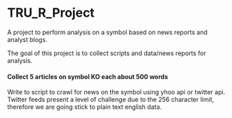 # TRU_R_Project
A project to perform analysis on a symbol based on news reports and analyst blogs.

The goal of this project is to collect scripts and data/news reports for analysis.

#### Collect 5 articles on symbol KO each about 500 words
Write to script to crawl for news on the symbol using yhoo api or twitter api. Twitter feeds present a level of challenge due to the 256 character limit, therefore we are going stick to plain text english data.
